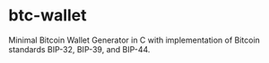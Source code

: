 # btc-wallet
Minimal Bitcoin Wallet Generator in C with implementation of Bitcoin standards BIP-32, BIP-39, and BIP-44.
